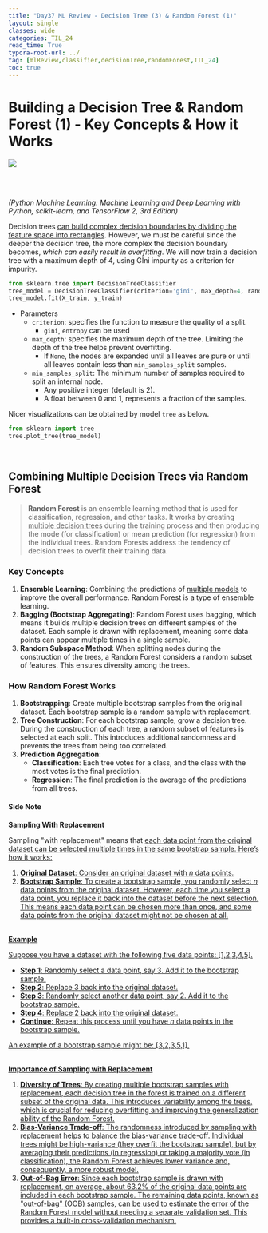 ```yaml
---
title: "Day37 ML Review - Decision Tree (3) & Random Forest (1)"
layout: single
classes: wide
categories: TIL_24
read_time: True
typora-root-url: ../
tag: [mlReview,classifier,decisionTree,randomForest,TIL_24]
toc: true 
---
```


# Building a Decision Tree & Random Forest (1) - Key Concepts & How it Works

<img src="/blog/images/2024-07-30-TIL24_Day37/A666E29A-ABD5-45CF-B051-FAED4B514823_1_105_c.jpeg">

<br><br>

*(Python Machine Learning: Machine Learning and Deep Learning with Python, scikit-learn, and TensorFlow 2, 3rd Edition)*

Decision trees <u>can build complex decision boundaries by dividing the feature space into rectangles</u>. However, we must be careful since the deeper the decision tree, the more complex the decision boundary becomes, *which can easily result in overfitting*. We will now train a decision tree with a maximum depth of 4, using GIni impurity as a criterion for impurity. 

```python
from sklearn.tree import DecisionTreeClassifier
tree_model = DecisionTreeClassifier(criterion='gini', max_depth=4, random_state=1)
tree_model.fit(X_train, y_train)
```

* Parameters
  * `criterion`: specifies the function to measure the quality of a split.
    * `gini`, `entropy` can be used
  * `max_depth`: specifies the maximum depth of the tree. Limiting the depth of the tree helps prevent overfitting.
    * If `None`, the nodes are expanded until all leaves are pure or until all leaves contain less than `min_samples_split` samples.
  * `min_samples_split`: The minimum number of samples required to split an internal node.
    * Any positive integer (default is 2).
    * A float between 0 and 1, represents a fraction of the samples.



Nicer visualizations can be obtained by model `tree` as below.

```python
from sklearn import tree
tree.plot_tree(tree_model)
```



<br>

## Combining Multiple Decision Trees via Random Forest

>**Random Forest** is an ensemble learning method that is used for classification, regression, and other tasks. It works by creating <u>multiple decision trees</u> during the training process and then producing the mode (for classification) or mean prediction (for regression) from the individual trees. Random Forests address the tendency of decision trees to overfit their training data.<br>

### Key Concepts

1. **Ensemble Learning**: Combining the predictions of <u>multiple models</u> to improve the overall performance. Random Forest is a type of ensemble learning.
2. **Bagging (Bootstrap Aggregating)**: Random Forest uses bagging, which means it builds multiple decision trees on different samples of the dataset. Each sample is drawn with replacement, meaning some data points can appear multiple times in a single sample.
3. **Random Subspace Method**: When splitting nodes during the construction of the trees, a Random Forest considers a random subset of features. This ensures diversity among the trees.<br>

### How Random Forest Works

1. **Bootstrapping**: Create multiple bootstrap samples from the original dataset. Each bootstrap sample is a random sample with replacement.
2. **Tree Construction**: For each bootstrap sample, grow a decision tree. During the construction of each tree, a random subset of features is selected at each split. This introduces additional randomness and prevents the trees from being too correlated.
3. **Prediction Aggregation**:
   - **Classification**: Each tree votes for a class, and the class with the most votes is the final prediction.
   - **Regression**: The final prediction is the average of the predictions from all trees.



#### **Side Note**

**Sampling With Replacement**

Sampling "with replacement" means that <u>each data point from the original dataset can be selected multiple times <u>in the same bootstrap sample.</u> Here’s how it works:

1. **Original Dataset**: Consider an original dataset with $n$ data points.
2. **Bootstrap Sample**: To create a bootstrap sample, you randomly select $n$ data points from the original dataset. However, each time you select a data point, you replace it back into the dataset before the next selection. This means each data point can be chosen more than once, and some data points from the original dataset might not be chosen at all.<br><br>



**Example**

Suppose you have a dataset with the following five data points: [1,2,3,4,5].

- **Step 1**: Randomly select a data point, say $3$. Add it to the bootstrap sample.
- **Step 2**: Replace $3$ back into the original dataset.
- **Step 3**: Randomly select another data point, say $2$. Add it to the bootstrap sample.
- **Step 4**: Replace $2$ back into the original dataset.
- **Continue**: Repeat this process until you have $n$ data points in the bootstrap sample.

An example of a bootstrap sample might be: [3,2,3,5,1].<br><br>



**Importance of Sampling with Replacement**

1. **Diversity of Trees**: By creating multiple bootstrap samples with replacement, each decision tree in the forest is trained on a different subset of the original data. This introduces variability among the trees, which is crucial for reducing overfitting and improving the generalization ability of the Random Forest.
2. **Bias-Variance Trade-off**: The randomness introduced by sampling with replacement helps to balance the bias-variance trade-off. Individual trees might be high-variance (they overfit the bootstrap sample), but by averaging their predictions (in regression) or taking a majority vote (in classification), the Random Forest achieves lower variance and, consequently, a more robust model.
3. **Out-of-Bag Error**: Since each bootstrap sample is drawn with replacement, on average, about 63.2% of the original data points are included in each bootstrap sample. The remaining data points, known as "out-of-bag" (OOB) samples, can be used to estimate the error of the Random Forest model without needing a separate validation set. This provides a built-in cross-validation mechanism.
